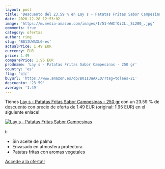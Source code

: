 ```yaml
---
layout: post
title: 'Descuento del 23.59 % en Lay s - Patatas Fritas Sabor Campesinas '
date: 2020-12-28 12:53:02
image: 'https://m.media-amazon.com/images/I/51-WWIfQi2L._SL200_.jpg'
comments: true
category: ofertas
author: ring
slug: 'B01IUWAXL0-es'
actualPrice: 1.49 EUR
currency: EUR
price: 1.49
comparePrice: 1.95 EUR
prodname: 'Lay s - Patatas Fritas Sabor Campesinas - 250 gr'
country: 'es'
flag: '🇪🇸'
buyurl: 'https://www.amazon.es/dp/B01IUWAXL0/?tag=tolees-21'
descuento: '23.59'
average: '1.49'
---
```


Tienes [Lay s - Patatas Fritas Sabor Campesinas - 250 gr](https://www.amazon.es/dp/B01IUWAXL0/?tag=tolees-21) con un 23.59 % de descuento con precio de oferta de 1.49 EUR (original: 1.95 EUR) en el siguiente enlace!

[![Lay s - Patatas Fritas Sabor Campesinas ](https://m.media-amazon.com/images/I/51-WWIfQi2L._SL200_.jpg)](https://www.amazon.es/dp/B01IUWAXL0/?tag=tolees-21)

ℹ️:

- Sin aceite de palma
- Envasado en atmosfera protectora
- Patatas fritas con aromas vegetales

[Accede a la oferta!!](https://www.amazon.es/dp/B01IUWAXL0/?tag=tolees-21)
